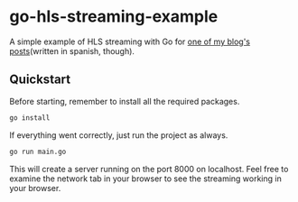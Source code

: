 # go-hls-streaming-example

A simple example of HLS streaming with Go for [one of my blog's posts](https://coffeebytes.dev/stremea-tus-videos-y-audios-una-introduccion-sencilla-al-streaming-con-hls-para-tus-aplicaciones/)(written in spanish, though).

## Quickstart

Before starting, remember to install all the required packages.

``` bash
go install
```

If everything went correctly, just run the project as always.

``` bash
go run main.go
```

This will create a server running on the port 8000 on localhost. Feel free to examine the network tab in your browser to see the streaming working in your browser.